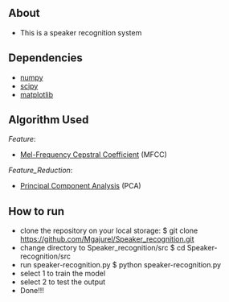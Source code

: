 ## About
+ This is a speaker recognition system

## Dependencies
+ [numpy](http://www.numpy.org/)
+ [scipy](https://www.scipy.org/)
+ [matplotlib](https://matplotlib.org/)

## Algorithm Used
_Feature_:
+ [Mel-Frequency Cepstral Coefficient](http://en.wikipedia.org/wiki/Mel-frequency_cepstrum) (MFCC)

_Feature_Reduction_:
+ [Principal Component Analysis](https://en.wikipedia.org/wiki/Principal_component_analysis) (PCA)

## How to run
- clone the repository on your local storage: 
$ git clone https://github.com/Mgajurel/Speaker_recognition.git
- change directory to Speaker_recognition/src
$ cd Speaker-recognition/src
- run speaker-recognition.py
$ python speaker-recognition.py
- select 1 to train the model
- select 2 to test the output
- Done!!!
